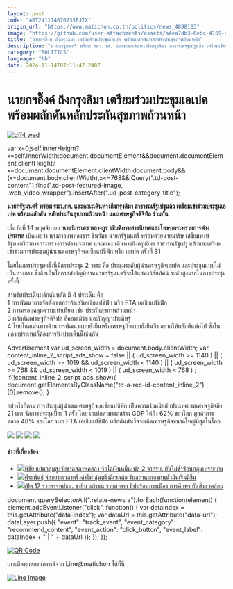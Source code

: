 ```yaml
---
layout: post
code: "ART24111407023SBJTX"
origin_url: "https://www.matichon.co.th/politics/news_4898183"
image: "https://github.com/user-attachments/assets/a4ea7db3-6ebc-4169-a020-2fe830e8d4e8"
title: "นายกฯอิ๊งค์ ถึงกรุงลิมา เตรียมร่วมประชุมเอเปค พร้อมผลักดันหลักประกันสุขภาพถ้วนหน้า"
description: "นายกรัฐมนตรี พร้อม รมว.กต. และคณะเดินทางถึงกรุงลิมา สาธารณรัฐเปรูแล้ว เตรียมเข้าร่วมประชุม เอเปค"
category: "POLITICS"
language: "th"
date: 2024-11-14T07:11:47.248Z
---
```


# นายกฯอิ๊งค์ ถึงกรุงลิมา เตรียมร่วมประชุมเอเปค พร้อมผลักดันหลักประกันสุขภาพถ้วนหน้า

[![](https://www.matichon.co.th/wp-content/uploads/2024/11/dff4-wed.jpg "dff4 wed")](https://www.matichon.co.th/wp-content/uploads/2024/11/dff4-wed.jpg)

var x=0;self.innerHeight?x=self.innerWidth:document.documentElement&&document.documentElement.clientHeight?x=document.documentElement.clientWidth:document.body&&(x=document.body.clientWidth),x<=768&&jQuery(".td-post-content").find(".td-post-featured-image, .wpb\_video\_wrapper").insertAfter(".ud-post-category-title");

**นายกรัฐมนตรี พร้อม รมว.กต. และคณะเดินทางถึงกรุงลิมา สาธารณรัฐเปรูแล้ว เตรียมเข้าร่วมประชุมเอเปค พร้อมผลักดัน หลักประกันสุขภาพถ้วนหน้า และเศรษฐกิจดิจิทัล ร่วมกัน**

เมื่อวันที่ 14 พฤศจิกายน **นายนิกรเดช พลางกูร อธิบดีกรมสารนิเทศและโฆษกกระทรวงการต่างประเทศ** เปิดเผยว่า นางสาวแพทองธาร ชินวัตร นายกรัฐมนตรี พร้อมด้วยนายมาริษ เสงี่ยมพงษ์ รัฐมนตรีว่าการกระทรวงการต่างประเทศ และคณะ เดินทางถึงกรุงลิมา สาธารณรัฐเปรู แล้วและเตรียมเข้าร่วมการประชุมผู้นำเขตเศรษฐกิจเอเซียแปซิฟิก หรือ เอเปค ครั้งที่ 31

โดยในการประชุมครั้งนี้มีการประชุม 2 วาระ คือ ประชุมระดับผู้นำเศรษฐกิจเอเปค และประชุมแบบไม่เป็นทางการ ซึ่งถือเป็นโอกาสสำคัญที่ท่านนายกรัฐมนตรีจะได้แสดงวิสัยทัศน์ ระดับสูงมากในการประชุมครั้งนี้

สำหรับประเด็นผลักดันหลัก มี 4 ประเด็น คือ  
1 การพัฒนาการจัดตั้งเขตการค้าเสรีเอเชียแปซิฟิก หรือ FTA เอเชียแปซิฟิก  
2 การครอบคลุมความเท่าเทียม เช่น ประกันสุขภาพถ้วนหน้า  
3 ผลักดันเศรษฐกิจดิจิทัล อีคอมเมิร์ซ และปัญญาประดิษฐ์  
4 ไทยโดดเด่นทางด้านการพัฒนาแบบยั่งยืนหรือเศรษฐกิจแบบยั่งยืนจึง อยากให้ผลักดันต่อไป ซึ่งในหลายประเทศก็ต้องการฟังประเด็นนี้เช่นกัน

Advertisement var ud\_screen\_width = document.body.clientWidth; var content\_inline\_2\_script\_ads\_show = false || ( ud\_screen\_width >= 1140 ) || ( ud\_screen\_width >= 1019 && ud\_screen\_width < 1140 ) || ( ud\_screen\_width >= 768 && ud\_screen\_width < 1019 ) || ( ud\_screen\_width < 768 ) ; if(!content\_inline\_2\_script\_ads\_show){ document.getElementsByClassName("td-a-rec-id-content\_inline\_2")\[0\].remove(); }

อย่างไรก็ตาม การประชุมผู้นำเขตเศรษฐกิจเอเซียแปซิฟิก เป็นความร่วมมือกับประเทศเขตเศรษฐกิจถึง 21 เขต จัดการประชุมปีละ 1 ครั้ง โดย เอเปกสามารถสร้าง GDP ได้ถึง 62% ของโลก มูลค่าการตลาด 48% ของโลก หาก FTA เอเชียแปซิฟิก ผลักดันสำเร็จจะเกิดเศรษฐกิจขนาดใหญ่ที่สุดในโลก

![](https://www.matichon.co.th/wp-content/uploads/2024/11/466619178_979467457549319_5322831611680680082_n.jpg) ![](https://www.matichon.co.th/wp-content/uploads/2024/11/466735391_979467567549308_8485753352242634468_n.jpg) ![](https://www.matichon.co.th/wp-content/uploads/2024/11/466920371_979467504215981_7445782220822903057_n.jpg) ![](https://www.matichon.co.th/wp-content/uploads/2024/11/467006048_979467167549348_4350556985213626055_n.jpg)

#### ข่าวที่เกี่ยวข้อง

*   [![](https://www.matichon.co.th/wp-content/uploads/2024/11/bbb48.jpg)พิชัย แย้มกลุ่มสูงวัยขาดสภาพคล่อง จ่อได้เงินหมื่นเฟส 2 จากรบ. ยันไม่ซ้ำซ้อนกลุ่มเปราะบาง](https://www.matichon.co.th/politics/news_4898184)
*   [![](https://www.matichon.co.th/wp-content/uploads/2024/11/bbb44.jpg)พีระพันธุ์ จ่อขยายเวลาตรึงค่าไฟ ลุ้นตรึงดีเซลต่อ รับสถานะกองทุนน้ำมันเริ่มดีขึ้น](https://www.matichon.co.th/politics/news_4898118)
*   [![](https://www.matichon.co.th/wp-content/uploads/2024/11/45491898.jpg)เปิด 17 ร่างพรรคปชน. ชงยิบ แก้รธน.รายมาตรา มีปมร้อนการเมือง การศึกษา ยันสิ่งแวดล้อม](https://www.matichon.co.th/politics/news_4898021)

document.querySelectorAll(".relate-news a").forEach(function(element) { element.addEventListener("click", function() { var dataIndex = this.getAttribute("data-index"); var dataUrl = this.getAttribute("data-url"); dataLayer.push({ "event": "track\_event", "event\_category": "recommend\_content", "event\_action": "click\_button", "event\_label": dataIndex + " | " + dataUrl }); }); });

[![QR Code](https://www.matichon.co.th/wp-content/uploads/2023/07/wob1371z.jpg)](https://lin.ee/ht0nDxX)

เกาะติดทุกสถานการณ์จาก Line@matichon ได้ที่นี่

[![Line Image](https://www.matichon.co.th/wp-content/uploads/2023/07/th.png)](https://lin.ee/ht0nDxX)
